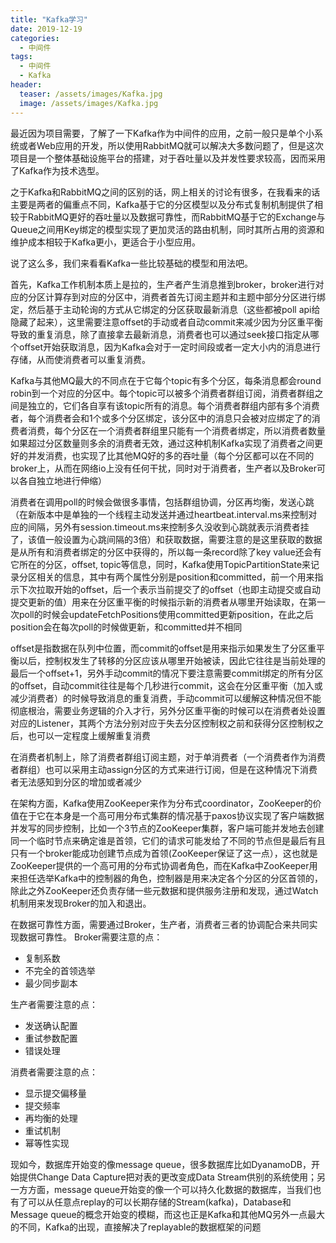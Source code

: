 ```yaml
---
title: "Kafka学习"
date: 2019-12-19
categories:
  - 中间件
tags:
  - 中间件
  - Kafka
header:
  teaser: /assets/images/Kafka.jpg
  image: /assets/images/Kafka.jpg
---
```


最近因为项目需要，了解了一下Kafka作为中间件的应用，之前一般只是单个小系统或者Web应用的开发，所以使用RabbitMQ就可以解决大多数问题了，但是这次项目是一个整体基础设施平台的搭建，对于吞吐量以及并发性要求较高，因而采用了Kafka作为技术选型。

之于Kafka和RabbitMQ之间的区别的话，网上相关的讨论有很多，在我看来的话主要是两者的偏重点不同，Kafka基于它的分区模型以及分布式复制机制提供了相较于RabbitMQ更好的吞吐量以及数据可靠性，而RabbitMQ基于它的Exchange与Queue之间用Key绑定的模型实现了更加灵活的路由机制，同时其所占用的资源和维护成本相较于Kafka更小，更适合于小型应用。

说了这么多，我们来看看Kafka一些比较基础的模型和用法吧。

首先，Kafka工作机制本质上是拉的，生产者产生消息推到broker，broker进行对应的分区计算存到对应的分区中，消费者首先订阅主题并和主题中部分分区进行绑定，然后基于主动轮询的方式从它绑定的分区获取最新消息（这些都被poll api给隐藏了起来），这里需要注意offset的手动或者自动commit来减少因为分区重平衡导致的重复消息，除了直接拿去最新消息，消费者也可以通过seek接口指定从哪个offset开始获取消息，因为Kafka会对于一定时间段或者一定大小内的消息进行存储，从而使消费者可以重复消费。

Kafka与其他MQ最大的不同点在于它每个topic有多个分区，每条消息都会round robin到一个对应的分区中。每个topic可以被多个消费者群组订阅，消费者群组之间是独立的，它们各自享有该topic所有的消息。每个消费者群组内部有多个消费者，每个消费者会和1个或多个分区绑定，该分区中的消息只会被对应绑定了的消费者消费，每个分区在一个消费者群组里只能有一个消费者绑定，所以消费者数量如果超过分区数量则多余的消费者无效，通过这种机制Kafka实现了消费者之间更好的并发消费，也实现了比其他MQ好的多的吞吐量（每个分区都可以在不同的broker上，从而在网络io上没有任何干扰，同时对于消费者，生产者以及Broker可以各自独立地进行伸缩）

消费者在调用poll的时候会做很多事情，包括群组协调，分区再均衡，发送心跳（在新版本中是单独的一个线程主动发送并通过heartbeat.interval.ms来控制对应的间隔，另外有session.timeout.ms来控制多久没收到心跳就表示消费者挂了，该值一般设置为心跳间隔的3倍）和获取数据，需要注意的是这里获取的数据是从所有和消费者绑定的分区中获得的，所以每一条record除了key value还会有它所在的分区，offset, topic等信息，同时，Kafka使用TopicPartitionState来记录分区相关的信息，其中有两个属性分别是position和committed，前一个用来指示下次拉取开始的offset，后一个表示当前提交了的offset（也即主动提交或自动提交更新的值）用来在分区重平衡的时候指示新的消费者从哪里开始读取，在第一次poll的时候会updateFetchPositions使用committed更新position，在此之后position会在每次poll的时候做更新，和committed并不相同

offset是指数据在队列中位置，而commit的offset是用来指示如果发生了分区重平衡以后，控制权发生了转移的分区应该从哪里开始被读，因此它往往是当前处理的最后一个offset+1，另外手动commit的情况下要注意需要commit绑定的所有分区的offset，自动commit往往是每个几秒进行commit，这会在分区重平衡（加入或减少消费者）的时候导致消息的重复消费，手动commit可以缓解这种情况但不能彻底根治，需要业务逻辑的介入才行，另外分区重平衡的时候可以在消费者处设置对应的Listener，其两个方法分别对应于失去分区控制权之前和获得分区控制权之后，也可以一定程度上缓解重复消费

在消费者机制上，除了消费者群组订阅主题，对于单消费者（一个消费者作为消费者群组）也可以采用主动assign分区的方式来进行订阅，但是在这种情况下消费者无法感知到分区的增加或者减少

在架构方面，Kafka使用ZooKeeper来作为分布式coordinator，ZooKeeper的价值在于它在本身是一个高可用分布式集群的情况基于paxos协议实现了客户端数据并发写的同步控制，比如一个3节点的ZooKeeper集群，客户端可能并发地去创建同一个临时节点来确定谁是首领，它们的请求可能发给了不同的节点但是最后有且只有一个broker能成功创建节点成为首领(ZooKeeper保证了这一点），这也就是ZooKeeper提供的一个高可用的分布式协调者角色，而在Kafka中ZooKeeper用来担任选举Kafka中的控制器的角色，控制器是用来决定各个分区的分区首领的，除此之外ZooKeeper还负责存储一些元数据和提供服务注册和发现，通过Watch机制用来发现Broker的加入和退出。

在数据可靠性方面，需要通过Broker，生产者，消费者三者的协调配合来共同实现数据可靠性。
Broker需要注意的点：
  - 复制系数
  - 不完全的首领选举
  - 最少同步副本

生产者需要注意的点：
  - 发送确认配置
  - 重试参数配置
  - 错误处理

消费者需要注意的点：
  - 显示提交偏移量
  - 提交频率
  - 再均衡的处理
  - 重试机制
  - 幂等性实现

现如今，数据库开始变的像message queue，很多数据库比如DyanamoDB，开始提供Change Data Capture把对表的更改变成Data Stream供别的系统使用；另一方方面，message queue开始变的像一个可以持久化数据的数据库，当我们也有了可以从任意点replay的可以长期存储的Stream(kafka)，Database和Message queue的概念开始变的模糊，而这也正是Kafka和其他MQ另外一点最大的不同，Kafka的出现，直接解决了replayable的数据框架的问题